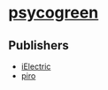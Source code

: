 # [psycogreen](https://pypi.org/project/psycogreen)



## Publishers
- [iElectric](https://pypi.org/user/iElectric)
- [piro](https://pypi.org/user/piro)

